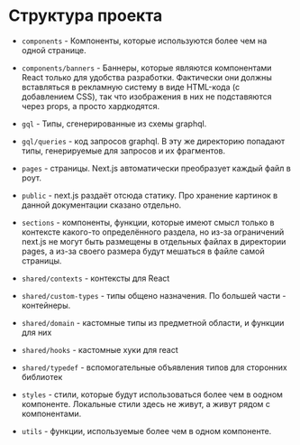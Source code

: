 # Структура проекта

- `components` - Компоненты, которые используются более чем на одной странице.

- `components/banners` - Баннеры, которые являются компонентами React только для удобства разработки. Фактически они должны вставляться в рекламную систему в виде HTML-кода (c добавлением CSS), так что изображения в них не подставяются через props, а просто хардкодятся.

- `gql` - Типы, сгенерированные из схемы graphql.

- `gql/queries` - код запросов graphql. В эту же директорию попадают типы, генерируемые для запросов и их фрагментов.

- `pages` - страницы. Next.js автоматически преобразует каждый файл в роут.

- `public` - next.js раздаёт отсюда статику. Про хранение картинок в данной документации сказано отдельно.

- `sections` - компоненты, функции, которые имеют смысл только в контексте какого-то определённого раздела, но из-за ограничений next.js не могут быть размещены в отдельных файлах в директории pages, а из-за своего размера будут мешаться в файле самой страницы. 

- `shared/contexts` - контексты для React

- `shared/custom-types` - типы общено назначения. По большей части - контейнеры.

- `shared/domain` - кастомные типы из предметной области, и функции для них

- `shared/hooks` - кастомные хуки для react

- `shared/typedef` - вспомогательные объявления типов для сторонних библиотек

- `styles` - стили, которые будут использоваться более чем в оодном компоненте. Локальные стили здесь не живут, а живут рядом с компонентами.

- `utils` - функции, используемые более чем в одном компоненте.
